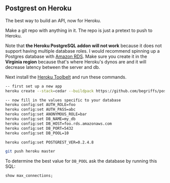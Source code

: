 ## Postgrest on Heroku

The best way to build an API, now for Heroku.

Make a git repo with anything in it. The repo is just a pretext to
push to Heroku.

Note that **the Heroku PostgreSQL addon will not work** because it
does not support having multiple database roles. I would recommend
spinning up a Postgres database with [Amazon
RDS](https://aws.amazon.com/rds/). Make sure you create it in
the **Virginia region** because that's where Heroku's dynos are
and it will decrease latency between the server and db.

Next install the [Heroku Toolbelt](https://toolbelt.heroku.com/)
and run these commands.

```bash
-- first set up a new app
heroku create --stack=cedar --buildpack https://github.com/begriffs/postgrest-heroku.git

-- now fill in the values specific to your database
heroku config:set AUTH_ROLE=foo
heroku config:set AUTH_PASS=abc
heroku config:set ANONYMOUS_ROLE=bar
heroku config:set DB_NAME=my_db
heroku config:set DB_HOST=foo.rds.amazonaws.com
heroku config:set DB_PORT=5432
heroku config:set DB_POOL=10

heroku config:set POSTGREST_VER=0.2.4.8

git push heroku master
```

To determine the best value for `DB_POOL` ask the database by
running this SQL:

```SQL
show max_connections;
```
